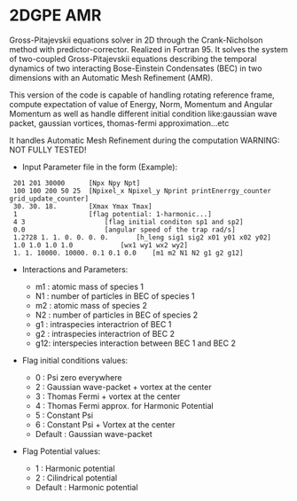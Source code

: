 # 2DGPE AMR
Gross-Pitajevskii equations solver in 2D through the Crank-Nicholson method with predictor-corrector. Realized in Fortran 95. It solves the system of two-coupled Gross-Pitajevskii equations describing the temporal dynamics of two interacting Bose-Einstein Condensates (BEC) in two dimensions with an Automatic Mesh Refinement (AMR).

This version of the code is capable of handling rotating reference frame, compute expectation of value of Energy, Norm, Momentum and Angular Momentum as well as handle different initial condition like:gaussian wave packet, gaussian vortices, thomas-fermi approximation...etc

It handles Automatic Mesh Refinement during the computation WARNING: NOT FULLY TESTED!

- Input Parameter file in the form (Example):
```
 201 201 30000		[Npx Npy Npt]
 100 100 200 50 25	[Npixel_x Npixel_y Nprint printEnerrgy_counter grid_update_counter]
 30. 30. 18.		[Xmax Ymax Tmax]
 1					[flag potential: 1-harmonic...]
 4 3					[flag initial conditon sp1 and sp2]
 0.0					[angular speed of the trap rad/s]
 1.2728 1. 1. 0. 0. 0. 0.		[h_leng sig1 sig2 x01 y01 x02 y02]
 1.0 1.0 1.0 1.0			[wx1 wy1 wx2 wy2]
 1. 1. 10000. 10000. 0.1 0.1 0.0	[m1 m2 N1 N2 g1 g2 g12]
```
- Interactions and Parameters:
	- m1 : atomic mass of species 1
	- N1 : number of particles in BEC of species 1
	- m2 : atomic mass of species 2
	- N2 : number of particles in BEC of species 2
	- g1 : intraspecies interactrion of BEC 1
	- g2 : intraspecies interactrion of BEC 2
	- g12: interspecies interaction between BEC 1 and BEC 2

- Flag initial conditions values:
	- 0 : Psi zero everywhere
	- 2 : Gaussian wave-packet + vortex at the center
	- 3 : Thomas Fermi + vortex at the center
	- 4 : Thomas Fermi approx. for Harmonic Potential
	- 5 : Constant Psi
	- 6 : Constant Psi + Vortex at the center
	- Default : Gaussian wave-packet

- Flag Potential values:
	- 1 : Harmonic potential
	- 2 : Cilindrical potential
	- Default : Harmonic potential  

